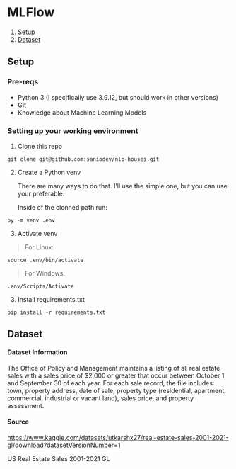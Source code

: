 # MLFlow

1. [Setup](#setup)
2. [Dataset](#dataset)

## Setup

### Pre-reqs

* Python 3 (I specifically use 3.9.12, but should work in other versions)
* Git
* Knowledge about Machine Learning Models

### Setting up your working environment

1. Clone this repo

```console
git clone git@github.com:saniodev/nlp-houses.git
```

2. Create a Python venv

    There are many ways to do that. I'll use the simple one, but you can use your preferable.

    Inside of the clonned path run:

```console
py -m venv .env
```

3. Activate venv

> For Linux:
```console
source .env/bin/activate
```

> For Windows:

```console
.env/Scripts/Activate
```


3. Install requirements.txt

```console
pip install -r requirements.txt
```

## Dataset

#### Dataset Information

The Office of Policy and Management maintains a listing of all real estate sales with a sales price of $2,000 or greater that occur between October 1 and September 30 of each year. For each sale record, the file includes: town, property address, date of sale, property type (residential, apartment, commercial, industrial or vacant land), sales price, and property assessment.

#### Source

https://www.kaggle.com/datasets/utkarshx27/real-estate-sales-2001-2021-gl/download?datasetVersionNumber=1

US Real Estate Sales 2001-2021 GL
